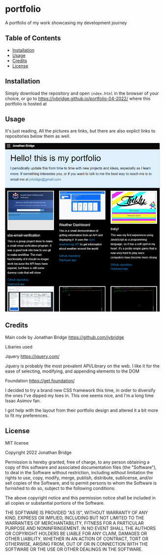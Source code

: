 # portfolio
A portfolio of my work showcasing my development journey


## Table of Contents

 * [Installation](#installation) 
 * [Usage](#usage)
 * [Credits](#credits)
 * [License](#license)

## Installation
Simply download the repository and open `index.html` in the browser of your 
choice, or go to https://jvbridge.github.io/portfolio-04-2022/ where this portfolio is hosted at

## Usage

It's just reading, All the pictures are links, but there are also explict links
to repositories below them as well.

<img src=./assets/images/Portfolio.png>

## Credits

Main code by Jonathan Bridge https://github.com/jvbridge

Libaries used


Jquery https://jquery.com/

Jquery is probably the most prevalent API/Library on the web. I like it for the
ease of selecting, modifying, and appending elements to the DOM

Foundation https://get.foundation/

I decided to try a brand new CSS framework this time, in order to diversify the
ones I've dipped my toes in. This one seems nice, and I'm a long time Issac 
Asimov fan. 

I got help with the layout from their portfolio design and altered it a bit more
to fit my preferences.

## License

MIT license

Copyright 2022 Jonathan Bridge

Permission is hereby granted, free of charge, to any person obtaining a copy of this software and associated documentation files (the "Software"), to deal in the Software without restriction, including without limitation the rights to use, copy, modify, merge, publish, distribute, sublicense, and/or sell copies of the Software, and to permit persons to whom the Software is furnished to do so, subject to the following conditions:

The above copyright notice and this permission notice shall be included in all copies or substantial portions of the Software.

THE SOFTWARE IS PROVIDED "AS IS", WITHOUT WARRANTY OF ANY KIND, EXPRESS OR IMPLIED, INCLUDING BUT NOT LIMITED TO THE WARRANTIES OF MERCHANTABILITY, FITNESS FOR A PARTICULAR PURPOSE AND NONINFRINGEMENT. IN NO EVENT SHALL THE AUTHORS OR COPYRIGHT HOLDERS BE LIABLE FOR ANY CLAIM, DAMAGES OR OTHER LIABILITY, WHETHER IN AN ACTION OF CONTRACT, TORT OR OTHERWISE, ARISING FROM, OUT OF OR IN CONNECTION WITH THE SOFTWARE OR THE USE OR OTHER DEALINGS IN THE SOFTWARE.
